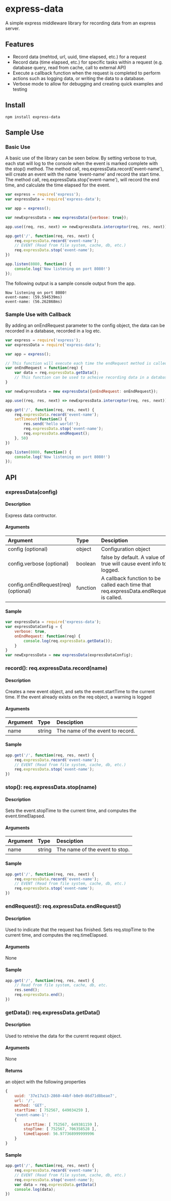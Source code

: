 # express-data
A simple express middleware library for recording data from an express server. 

## Features
- Record data (mehtod, url, uuid, time elapsed, etc.) for a request
- Record data (time elapsed, etc.) for specific tasks within a request (e.g. database query, read from cache, call to external API)
- Execute a callback function when the request is completed to perform actions such as logging data, or writing the data to a database.
- Verbose mode to allow for debugging and creating quick examples and testing

## Install
```
npm install express-data
```

## Sample Use
### Basic Use
A basic use of the library can be seen below. By setting verbose to true, each stat will log to the console when the event is marked complete with the stop() method. The method call, req.expressData.record('event-name'), will create an event with the name 'event-name' and record the start time. The method call, req.expressData.stop('event-name'), will record the end time, and calculate the time elapsed for the event.

```javascript
var express = require('express');
var expressData = require('express-data');

var app = express();

var newExpressData = new expressData({verbose: true});

app.use((req, res, next) => newExpressData.interceptor(req, res, next));

app.get('/', function(req, res, next) {
    req.expressData.record('event-name');
    // EVENT (Read from file system, cache, db, etc.)
    req.expressData.stop('event-name');
})

app.listen(8080, function() {
    console.log('Now listening on port 8080!')
});
```

The following output is a sample console output from the app.
```
Now listening on port 8080!
event-name: (59.594539ms)
event-name: (56.262868ms)
```

### Sample Use with Callback
By adding an onEndRequest parameter to the config object, the data can be recorded in a database, recorded in a log etc.
```javascript
var express = require('express');
var expressData = require('express-data');

var app = express();

// This function will execute each time the endRequest method is called
var onEndRequest = function(req) {
    var data = req.expressData.getData();
    // This function can be used to acheive recording data in a database, logging the data, sending it to web server, etc.
}

var newExpressData = new expressData({onEndRequest: onEndRequest});

app.use((req, res, next) => newExpressData.interceptor(req, res, next));

app.get('/', function(req, res, next) {
    req.expressData.record('event-name');
    setTimeout(function() {
        res.send('hello world!');
        req.expressData.stop('event-name');
        req.expressData.endRequest();
    }, 50)
})

app.listen(8080, function() {
    console.log('Now listening on port 8080!')
});
```

## API

### expressData(config)
#### Description
Express data contructor.
#### Arguments
| Argument                           | Type          | Desciption                                                           |
|:---------------------------------- |:------------- |:-------------------------------------------------------------------- |
| config (optional)                  | object        | Configuration object                                                 |
| config.verbose (optional)          | boolean       | false by default. A value of true will cause event info to be logged.|
| config.onEndRequest(req) (optional)| function      | A callback function to be called each time that req.expressData.endRequest() is called.|
#### Sample
```javascript
var expressData = require('express-data');
var expressDataConfig = {
    verbose: true,
    onEndRequest: function(req) {
        console.log(req.expressData.getData());
    }
}
var newExpressData = new expressData(expressDataConfig);
```

### record(): req.expressData.record(name)
#### Description
Creates a new event object, and sets the event.startTime to the current time. If the event already exists on the req object, a warning is logged
#### Arguments
| Argument         | Type          | Desciption                               |
|:---------------- |:------------- |:---------------------------------------- |
| name             | string        | The name of the event to record.         |
#### Sample
```javascript
app.get('/', function(req, res, next) {
    req.expressData.record('event-name');
    // EVENT (Read from file system, cache, db, etc.)
    req.expressData.stop('event-name');
})
```

### stop(): req.expressData.stop(name)
#### Description
Sets the event.stopTime to the current time, and computes the event.timeElapsed. 
#### Arguments
| Argument         | Type          | Desciption                               |
|:---------------- |:------------- |:---------------------------------------- |
| name             | string        | The name of the event to stop.           |
#### Sample
```javascript
app.get('/', function(req, res, next) {
    req.expressData.record('event-name');
    // EVENT (Read from file system, cache, db, etc.)
    req.expressData.stop('event-name');
})
```

### endRequest(): req.expressData.endRequest()
#### Description
Used to indicate that the request has finished. Sets req.stopTime to the current time, and computes the req.timeElapsed.
#### Arguments
None
#### Sample
```javascript
app.get('/', function(req, res, next) {
    // Read from file system, cache, db, etc.
    res.send();
    req.expressData.end();
})
```

### getData(): req.expressData.getData()
#### Description
Used to retreive the data for the curernt request object.
#### Arguments
None
#### Returns
an object with the following properties
```javascript
{ 
    uuid: '37e17a13-2860-44bf-b0e9-86d71d8beae7',
    url: '/',
    method: 'GET',
    startTime: [ 752567, 649034259 ],
    'event-name-1':
    { 
        startTime: [ 752567, 649381159 ],
        stopTime: [ 752567, 706358528 ],
        timeElapsed: 56.977368999999996 
    } 
}
```
#### Sample
```javascript
app.get('/', function(req, res, next) {
    req.expressData.record('event-name');
    // EVENT (Read from file system, cache, db, etc.)
    req.expressData.stop('event-name');
    var data = req.expressData.getData()
    console.log(data);
})
```
